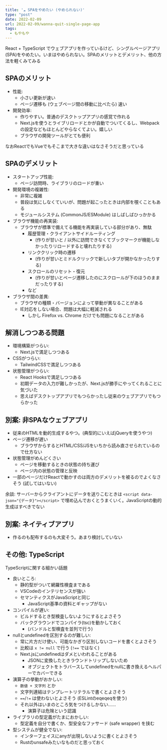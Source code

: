 ```yaml
---
title: '☁ SPAをやめたい (やめられない)'
type: "post"
date: 2022-02-09
url: 2022-02-09/wanna-quit-single-page-app
tags:
  - もやもや
---
```


React + TypeScript でウェブアプリを作っているけど、シングルページアプリ(SPA)をやめたい。いまはやめられない。SPAのメリットとデメリット、他の方法を軽くみてみる

<!--more-->

## SPAのメリット

- 性能:
    - 小さい更新が速い
    - ページ遷移も (ウェブページ間の移動に比べたら) 速い
- 開発効率:
    - 作りやすい。普通のデスクトップアプリの感覚で作れる
    - Next.jsを使うとライブリロードとかが自動でついてくるし、Webpackの設定などもほとんどやらなくてよい。嬉しい
    - ブラウザの開発ツールがとても便利

なおReactでもVueでもそこまで大きな違いはなさそうだと思っている

## SPAのデメリット

- スタートアップ性能:
    - ページ訪問時、ライブラリのロードが重い
- 開発環境の複雑性:
    - 非常に複雑
    - 普段は気にしなくていいが、問題が起こったときは内部を覗くこともある
    - モジュールシステム (CommonJS/ESModule) はしばしばひっかかる
- ブラウザ機能の再実装:
    - ブラウザが標準で備えてる機能を再実装している部分があり、無駄
        - 履歴管理・クライアントサイドルーティング
            - (作りが甘いと / 以外に訪問できなくてブックマークが機能しなかったりリロードすると壊れたりする)
        - リンククリック時の遷移
            - (作りが甘いとミドルクリックで新しいタブが開かなかったりする)
        - スクロールのリセット・復元
            - (作りが甘いとページ遷移したのにスクロールが下のほうのままだったりする)
        - など
- ブラウザ間の差異:
    - ブラウザの種類・バージョンによって挙動が異なることがある
    - IE対応をしない場合、問題は大幅に軽減される
        - しかし Firefox vs. Chrome だけでも問題になることがある

## 解消しつつある問題

- 環境構築がつらい:
    - Next.jsで満足しつつある
- CSSがつらい:
    - TailwindCSSで満足しつつある
- 状態管理がつらい:
    - React Hooksで満足しつつある
    - 初期データの入力が難しかったが、Next.jsが勝手にやってくれることに気づいた
    - 思えばデスクトップアプリでもつらかったし従来のウェブアプリでもつらかった

## 別案: 非SPAなウェブアプリ

- 従来のHTMLを動的生成するやつ。(典型的にいえばjQueryを使うやつ)
- ページ遷移が遅い
    - ブラウザからするとHTML/CSS/JSをいちから読み直させられているので仕方ない
- 状態管理がめんどくさい
    - ページを移動するときの状態の持ち運び
    - ページ内の状態の管理と反映
- 一部のページだけReactで動かすのは両方のデメリットを被るのでよくなさそう (試してはいない)

余談: サーバーからクライアントにデータを送りこむときは `<script data-json="{データ}"></script>` で埋め込んでおくとうまくいく。JavaScriptの動的生成はすべきでない

## 別案: ネイティブアプリ

- 作るのも配布するのも大変そう。あまり検討していない

## その他: TypeScript

TypeScriptに関する細かい話題

- 良いところ:
    - 静的型がついて網羅性検査まである
    - VSCodeのインテリセンスが強い
    - セマンティクスがJavaScriptと同じ
        - JavaScript基準の資料とギャップがない
- コンパイルが遅い:
    - ビルドするとき型検査しないようにするとよさそう
    - バックグラウンドでコンパイラ(tsc)を動かしておく
        - (バンドルと型検査を並列で行う)
- nullとundefinedを区別するのが難しい:
    - 常に片方だけ使い、可能なかぎり区別しないコードを書くとよさそう
    - 比較は `x != null` で行う (`!==` ではなく)
    - Next.jsにundefinedはダメといわれることがある
        - JSONに変換したときラウンドトリップしないため
        - オブジェクトをトラバースしてundefinedをnullに書き換えるヘルパーでカバーできる
- 演算子の挙動がおかしい:
    - `数値 + 文字列` とか
    - 文字列連結はテンプレートリテラルで書くとよさそう
    - `==`/`!=` は使わないとよさそう (ESLintのeqeqeqを使う)
    - それ以外はいまのところ気をつけるしかない……
        - 演算子は危険という認識
- ライブラリの型定義がたまにおかしい:
    - 型定義を自分で書くか、型安全なファサード (safe wrapper) を挟む
- 型システムが健全でない:
    - インターフェイスにanyが出現しないように書くとよさそう
    - Rustのunsafeみたいなものだと思っておく
